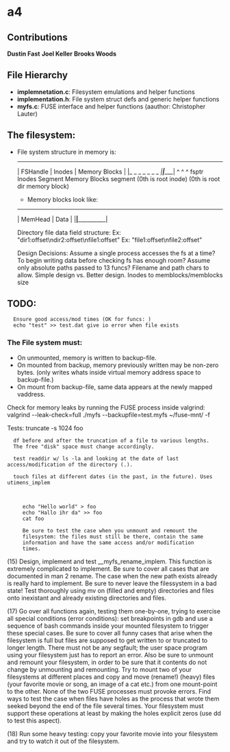 # a4


## Contributions

__Dustin Fast__
__Joel Keller__
__Brooks Woods__

## File Hierarchy
* **implemnetation.c**: Filesystem emulations and helper functions
* **implementation.h**: File system struct defs and generic helper functions
* **myfs.c**: FUSE interface and helper functions (aauthor: Christopher Lauter)

## The filesystem:

+ File system structure in memory is:
     _ _ _ _ _ _ _ _ _______________________ ___________________________
    |   FSHandle    |       Inodes          |       Memory Blocks       | 
    |_ _ _ _ _ _ _ _|_______________________|___________________________|
    ^               ^                       ^
    fsptr           Inodes Segment          Memory Blocks segment
                    (0th is root inode)     (0th is root dir memory block)

    + Memory blocks look like:
     ______________ ________________________
    |   MemHead    |         Data           |
    |______________|________________________|


    Directory file data field structure:
        Ex: "dir1:offset\ndir2:offset\nfile1:offset"
        Ex: "file1:offset\nfile2:offset"

    Design Decisions:
        Assume a single process accesses the fs at a time?
        To begin writing data before checking fs has enough room?
        Assume only absolute paths passed to 13 funcs?
        Filename and path chars to allow.
        Simple design vs. Better design.
        Inodes to memblocks/memblocks size



## TODO:
      Ensure good access/mod times (OK for funcs: )
      echo "test" >> test.dat give io error when file exists

### The File system must:

* On unmounted, memory is written to backup-file. 
* On mounted from backup, memory previously written may be non-zero bytes. 
    (only writes whats inside virtual memory address space to backup-file.) 
* On mount from backup-file, same data appears at the newly mapped vaddress. 

     
     
Check for memory leaks by running the FUSE process inside valgrind:
valgrind --leak-check=full ./myfs --backupfile=test.myfs ~/fuse-mnt/ -f

Tests:
      truncate -s 1024 foo
      
      df before and after the truncation of a file to various lengths. 
      The free "disk" space must change accordingly.

      test readdir w/ ls -la and looking at the date of last access/modification of the directory (.). 

      touch files at different dates (in the past, in the future). Uses utimens_implem

   

         echo "Hello world" > foo
         echo "Hallo ihr da" >> foo
         cat foo

         Be sure to test the case when you unmount and remount the
         filesystem: the files must still be there, contain the same
         information and have the same access and/or modification
         times.


   (15)  Design, implement and test __myfs_rename_implem. This function
         is extremely complicated to implement. Be sure to cover all 
         cases that are documented in man 2 rename. The case when the 
         new path exists already is really hard to implement. Be sure to 
         never leave the filessystem in a bad state! Test thoroughly 
         using mv on (filled and empty) directories and files onto 
         inexistant and already existing directories and files.


   (17)  Go over all functions again, testing them one-by-one, trying
         to exercise all special conditions (error conditions): set
         breakpoints in gdb and use a sequence of bash commands inside
         your mounted filesystem to trigger these special cases. Be
         sure to cover all funny cases that arise when the filesystem
         is full but files are supposed to get written to or truncated
         to longer length. There must not be any segfault; the user
         space program using your filesystem just has to report an
         error. Also be sure to unmount and remount your filesystem,
         in order to be sure that it contents do not change by
         unmounting and remounting. Try to mount two of your
         filesystems at different places and copy and move (rename!)
         (heavy) files (your favorite movie or song, an image of a cat
         etc.) from one mount-point to the other. None of the two FUSE
         processes must provoke errors. Find ways to test the case
         when files have holes as the process that wrote them seeked
         beyond the end of the file several times. Your filesystem must
         support these operations at least by making the holes explicit 
         zeros (use dd to test this aspect).

   (18)  Run some heavy testing: copy your favorite movie into your
         filesystem and try to watch it out of the filesystem.